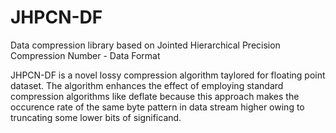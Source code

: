 JHPCN-DF
========

Data compression library based on Jointed Hierarchical Precision Compression Number - Data Format

JHPCN-DF is a novel lossy compression algorithm taylored for floating point dataset. The algorithm enhances the effect of employing standard compression algorithms like deflate because this approach makes the occurence rate of the same byte pattern in data stream higher owing to truncating some lower bits of significand. 
